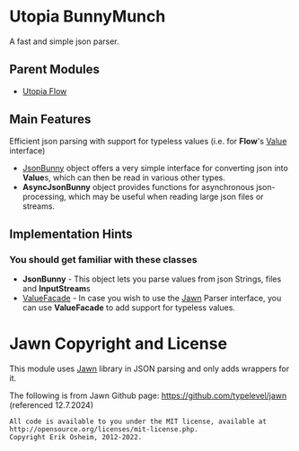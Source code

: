 # Utopia BunnyMunch
A fast and simple json parser.

## Parent Modules
- [Utopia Flow](https://github.com/Mikkomario/Utopia-Scala/tree/master/Flow)

## Main Features
Efficient json parsing with support for typeless values (i.e. for **Flow**'s 
[Value](https://github.com/Mikkomario/Utopia-Scala/blob/master/Flow/src/utopia/flow/generic/model/immutable/Value.scala) interface)
- [JsonBunny](https://github.com/Mikkomario/Utopia-Scala/blob/master/BunnyMunch/src/utopia/bunnymunch/jawn/JsonBunny.scala) 
  object offers a very simple interface for converting json into **Value**s, which can then be 
  read in various other types.
- **AsyncJsonBunny** object provides functions for asynchronous json-processing, 
  which may be useful when reading large json files or streams.
  
## Implementation Hints

### You should get familiar with these classes
- **JsonBunny** - This object lets you parse values from json Strings, files and **InputStream**s
- [ValueFacade](https://github.com/Mikkomario/Utopia-Scala/blob/master/BunnyMunch/src/utopia/bunnymunch/jawn/ValueFacade.scala) - 
  In case you wish to use the [Jawn](https://github.com/typelevel/jawn) Parser interface, 
  you can use **ValueFacade** to add support for typeless values.

# Jawn Copyright and License
This module uses [Jawn](https://github.com/typelevel/jawn) library in JSON parsing and only adds wrappers for it.

The following is from Jawn Github page: https://github.com/typelevel/jawn (referenced 12.7.2024)

    All code is available to you under the MIT license, available at http://opensource.org/licenses/mit-license.php.
    Copyright Erik Osheim, 2012-2022.